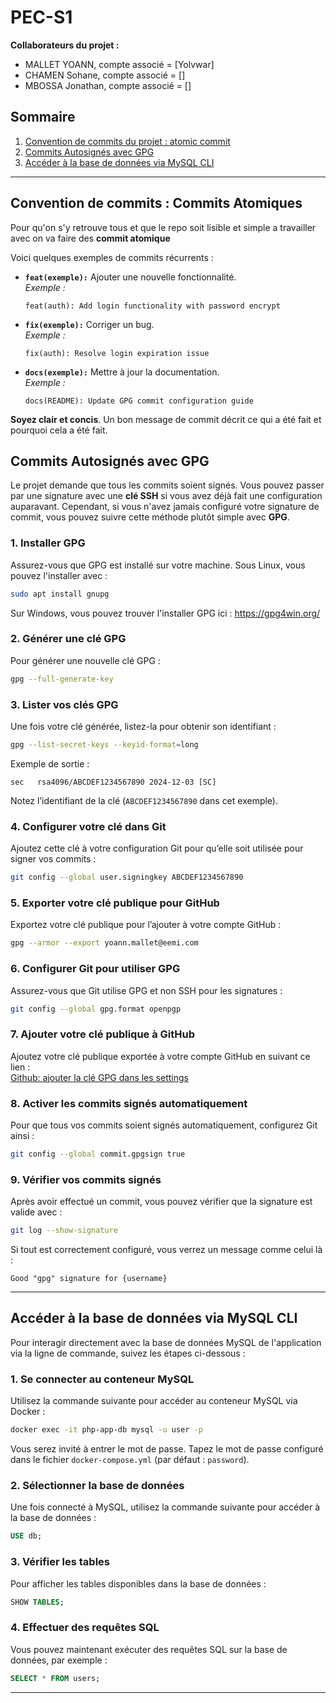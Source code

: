 # PEC-S1

**Collaborateurs du projet :**

- MALLET YOANN, compte associé = [Yolvwar]
- CHAMEN Sohane, compte associé = []
- MBOSSA Jonathan, compte associé = []


## Sommaire

1. [Convention de commits du projet : atomic commit](#convention-de-commits--commits-atomiques)
2. [Commits Autosignés avec GPG](#commits-autosignés-avec-gpg)
3. [Accéder à la base de données via MySQL CLI](#accéder-à-la-base-de-données-via-mysql-cli)

---

## Convention de commits : Commits Atomiques

Pour qu'on s'y retrouve tous et que le repo soit lisible et simple a travailler avec on va faire des **commit atomique**

Voici quelques exemples de commits récurrents :

- **`feat(exemple):`** Ajouter une nouvelle fonctionnalité.  
  _Exemple :_
  ```
  feat(auth): Add login functionality with password encrypt
  ```

- **`fix(exemple):`** Corriger un bug.  
  _Exemple :_
  ```
  fix(auth): Resolve login expiration issue
  ```

- **`docs(exemple):`** Mettre à jour la documentation.  
  _Exemple :_
  ```
  docs(README): Update GPG commit configuration guide
  ```

**Soyez clair et concis**. Un bon message de commit décrit ce qui a été fait et pourquoi cela a été fait.

## Commits Autosignés avec GPG

Le projet demande que tous les commits soient signés. Vous pouvez passer par une signature avec une **clé SSH** si vous avez déjà fait une configuration auparavant. Cependant, si vous n'avez jamais configuré votre signature de commit, vous pouvez suivre cette méthode plutôt simple avec **GPG**.

### 1. **Installer GPG**
Assurez-vous que GPG est installé sur votre machine. Sous Linux, vous pouvez l'installer avec :
```bash
sudo apt install gnupg
```
Sur Windows, vous pouvez trouver l'installer GPG ici : https://gpg4win.org/

### 2. **Générer une clé GPG**
Pour générer une nouvelle clé GPG :
```bash
gpg --full-generate-key
```

### 3. **Lister vos clés GPG**
Une fois votre clé générée, listez-la pour obtenir son identifiant :
```bash
gpg --list-secret-keys --keyid-format=long
```

Exemple de sortie :
```
sec   rsa4096/ABCDEF1234567890 2024-12-03 [SC]
```
Notez l’identifiant de la clé (`ABCDEF1234567890` dans cet exemple).

### 4. **Configurer votre clé dans Git**
Ajoutez cette clé à votre configuration Git pour qu’elle soit utilisée pour signer vos commits :
```bash
git config --global user.signingkey ABCDEF1234567890
```

### 5. **Exporter votre clé publique pour GitHub**
Exportez votre clé publique pour l’ajouter à votre compte GitHub :
```bash
gpg --armor --export yoann.mallet@eemi.com
```

### 6. **Configurer Git pour utiliser GPG**
Assurez-vous que Git utilise GPG et non SSH pour les signatures :
```bash
git config --global gpg.format openpgp
```

### 7. **Ajouter votre clé publique à GitHub**
Ajoutez votre clé publique exportée à votre compte GitHub en suivant ce lien :  
[Github: ajouter la clé GPG dans les settings](https://github.com/settings/keys)

### 8. **Activer les commits signés automatiquement**
Pour que tous vos commits soient signés automatiquement, configurez Git ainsi :
```bash
git config --global commit.gpgsign true
```

### 9. **Vérifier vos commits signés**
Après avoir effectué un commit, vous pouvez vérifier que la signature est valide avec :
```bash
git log --show-signature
```

Si tout est correctement configuré, vous verrez un message comme celui là :
```
Good "gpg" signature for {username}
```

---

## Accéder à la base de données via MySQL CLI

Pour interagir directement avec la base de données MySQL de l'application via la ligne de commande, suivez les étapes ci-dessous :

### 1. **Se connecter au conteneur MySQL**
Utilisez la commande suivante pour accéder au conteneur MySQL via Docker :
```bash
docker exec -it php-app-db mysql -u user -p
```
Vous serez invité à entrer le mot de passe. Tapez le mot de passe configuré dans le fichier `docker-compose.yml` (par défaut : `password`).

### 2. **Sélectionner la base de données**
Une fois connecté à MySQL, utilisez la commande suivante pour accéder à la base de données :
```sql
USE db;
```

### 3. **Vérifier les tables**
Pour afficher les tables disponibles dans la base de données :
```sql
SHOW TABLES;
```

### 4. **Effectuer des requêtes SQL**
Vous pouvez maintenant exécuter des requêtes SQL sur la base de données, par exemple :
```sql
SELECT * FROM users;
```

---

